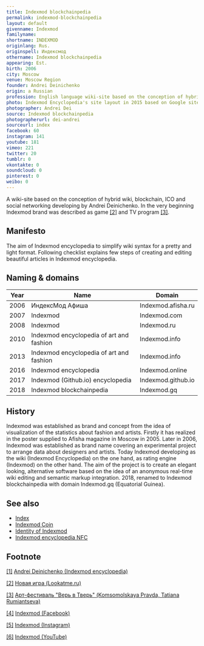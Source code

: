 ```yaml
---
title: Indexmod blockchainpedia
permalink: indexmod-blockchainpedia
layout: default
givenname: Indexmod
familyname:
shortname: INDEXMOD
originlang: Rus.
originspell: Индексмод
othername: Indexmod blockchainpedia
appearing: Est.
birth: 2006
city: Moscow
venue: Moscow Region
founder: Andrei Deinichenko
origin: a Russian
profession: English language wiki-site based on the conception of hybriding wiki, blockchain, ICO and social networking
photo: Indexmod Encyclopedia's site layout in 2015 based on Google sites engine
photographer: Andrei Dei
source: Indexmod blockchainpedia
photographerurl: dei-andrei
sourceurl: index
facebook: 60
instagram: 141
youtube: 181
vimeo: 221
twitter: 20
tumblr: 0
vkontakte: 0
soundcloud: 0
pinterest: 0
weibo: 0
---
```


A wiki-site based on the conception of hybrid wiki, blockchain, ICO and social networking developing by Andrei Deinichenko. In the very beginning Indexmod brand was described as game <span id="a2">[\[2\]](#f2)</span> and TV program <span id="a3">[\[3\]](#f3)</span>.

## Manifesto  

The aim of Indexmod encyclopedia to simplify wiki syntax for a pretty and light format. Following checklist explains few steps of creating and editing beautiful articles in Indexmod encyclopedia.

## Naming & domains

|Year|Name|Domain|
|-|-|-|
|2006|ИндексМод Афиша|Indexmod.afisha.ru|
|2007|Indexmod|Indexmod.com|
|2008|Indexmod|Indexmod.ru|
|2010|Indexmod encyclopedia of art and fashion|Indexmod.info|
|2013|Indexmod encyclopedia of art and fashion|Indexmod.info|
|2016|Indexmod encyclopedia|Indexmod.online|
|2017|Indexmod (Github.io) encyclopedia|Indexmod.github.io|
|2018|Indexmod blockchainpedia|Indexmod.gq|

## History

Indexmod was established as brand and concept from the idea of visualization of the statistics about fashion and artists. Firstly it has realized in the poster supplied to Afisha magazine in Moscow in 2005. Later in 2006, Indexmod was established as brand name covering an experimental project to arrange data about designers and artists. Today Indexmod developing as the wiki (Indexmod Encyclopedia) on the one hand, as rating engine (Indexmod) on the other hand. The aim of the project is to create an elegant looking, alternative software based on the idea of an anonymous real-time wiki editing and semantic markup integration. 2018, renamed to Indexmod blockchainpedia with domain Indexmod.gq (Equatorial Guinea).

## See also

+ [Index](index)
+ [Indexmod Coin](coins)
+ [Identity of Indexmod](identity-of-indexmod)
+ [Indexmod encyclopedia NFC](indexmod-encyclopedia-nfc)

## Footnote

[[1]](#a1) <span id="f1"></span> [Andrei Deinichenko (Indexmod encyclopedia)](deinichenko-andrei)

[[2]](#a2) <span id="f2"></span> [Новая игра (Lookatme.ru)](http://www.lookatme.ru/flow/posts/fashion-radar/4154-brendsbends)

[[3]](#a3) <span id="f3"></span> [Арт-фестиваль "Верь в Тверь" (Komsomolskaya Pravda, Tatiana Rumiantseva)](https://www.facebook.com/groups/kiosk.encyclopedia.indexmod/)

[[4]](#a4) <span id="f4"></span> [Indexmod (Facebook)](https://www.facebook.com/groups/kiosk.encyclopedia.indexmod/)

[[5]](#a5) <span id="f5"></span> [Indexmod (Instagram)](https://www.instagram.com/indexmod/?hl=ru)

[[6]](#a6) <span id="f6"></span> [Indexmod (YouTube)](https://www.youtube.com/channel/UCtxIuv-YxJumxXkl5XuhZtQ/about)
